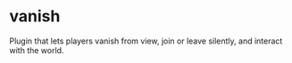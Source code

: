 # vanish
Plugin that lets players vanish from view, join or leave silently, and interact with the world.
